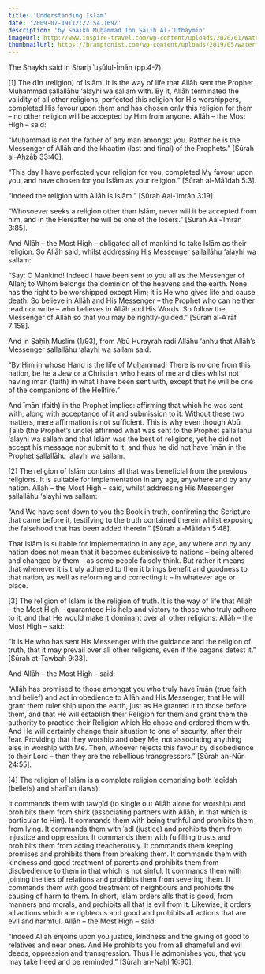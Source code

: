 ```yaml
---
title: 'Understanding Islām'
date: '2009-07-19T12:22:54.169Z'
description: 'by Shaikh Muḥammad Ibn Ṣāliḥ Al-ʿUthaymīn'
imageUrl: http://www.inspire-travel.com/wp-content/uploads/2020/01/Waterfalls.jpg
thumbnailUrl: https://bramptonist.com/wp-content/uploads/2019/05/waterfalll-brampton.jpg
---
```


The Shaykh said in Sharḥ ʾuṣūlul-Īmān (pp.4-7):

[1] The dīn (religion) of Islām: It is the way of life that Allāh sent the Prophet Muḥammad ṣallallāhu ‘alayhi wa sallam with. By it, Allāh terminated the validity of all other religions, perfected this religion for His worshippers, completed His favour upon them and has chosen only this religion for them – no other religion will be accepted by Him from anyone. Allāh – the Most High – said:

“Muḥammad is not the father of any man amongst you. Rather he is the Messenger of Allāh and the khaatim (last and final) of the Prophets.” [Sūrah al-Aḥzāb 33:40].

“This day I have perfected your religion for you, completed My favour upon you, and have chosen for you Islām as your religion.” [Sūrah al-Māʿidah 5:3].

“Indeed the religion with Allāh is Islām.” [Sūrah Aal-ʿImrān 3:19].

“Whosoever seeks a religion other than Islām, never will it be accepted from him, and in the Hereafter he will be one of the losers.” [Sūrah Aal-ʿImrān 3:85].

And Allāh – the Most High – obligated all of mankind to take Islām as their religion. So Allāh said, whilst addressing His Messenger ṣallallāhu ‘alayhi wa sallam:

“Say: O Mankind! Indeed I have been sent to you all as the Messenger of Allāh; to Whom belongs the dominion of the heavens and the earth. None has the right to be worshipped except Him; it is He who gives life and cause death. So believe in Allāh and His Messenger – the Prophet who can neither read nor write – who believes in Allāh and His Words. So follow the Messenger of Allāh so that you may be rightly-guided.” [Sūrah al-Aʿrāf 7:158].

And in Ṣaḥīḥ Muslim (1/93), from Abū Hurayrah radi Allāhu ‘anhu that Allāh’s Messenger ṣallallāhu ‘alayhi wa sallam said:

“By Him in whose Hand is the life of Muḥammad! There is no one from this nation, be he a Jew or a Christian, who hears of me and dies whilst not having īmān (faith) in what I have been sent with, except that he will be one of the companions of the Hellfire.”

And īmān (faith) in the Prophet implies: affirming that which he was sent with, along with acceptance of it and submission to it. Without these two matters, mere affirmation is not sufficient. This is why even though Abū Ṭālib (the Prophet’s uncle) affirmed what was sent to the Prophet ṣallallāhu ‘alayhi wa sallam and that Islām was the best of religions, yet he did not accept his message nor submit to it; and thus he did not have īmān in the Prophet ṣallallāhu ‘alayhi wa sallam.

[2] The religion of Islām contains all that was beneficial from the previous religions. It is suitable for implementation in any age, anywhere and by any nation. Allāh – the Most High – said, whilst addressing His Messenger ṣallallāhu ‘alayhi wa sallam:

“And We have sent down to you the Book in truth, confirming the Scripture that came before it, testifying to the truth contained therein whilst exposing the falsehood that has been added therein.” [Sūrah al-Māʿidah 5:48].

That Islām is suitable for implementation in any age, any where and by any nation does not mean that it becomes submissive to nations – being altered and changed by them – as some people falsely think. But rather it means that whenever it is truly adhered to then it brings benefit and goodness to that nation, as well as reforming and correcting it – in whatever age or place.

[3] The religion of Islām is the religion of truth. It is the way of life that Allāh – the Most High – guaranteed His help and victory to those who truly adhere to it, and that He would make it dominant over all other religions. Allāh – the Most High – said:

“It is He who has sent His Messenger with the guidance and the religion of truth, that it may prevail over all other religions, even if the pagans detest it.” [Sūrah at-Tawbah 9:33].

And Allāh – the Most High – said:

“Allāh has promised to those amongst you who truly have īmān (true faith and belief) and act in obedience to Allāh and His Messenger, that He will grant them ruler ship upon the earth, just as He granted it to those before them, and that He will establish their Religion for them and grant them the authority to practice their Religion which He chose and ordered them with. And He will certainly change their situation to one of security, after their fear. Providing that they worship and obey Me, not associating anything else in worship with Me. Then, whoever rejects this favour by disobedience to their Lord – then they are the rebellious transgressors.” [Sūrah an-Nūr 24:55].

[4] The religion of Islām is a complete religion comprising both ʿaqīdah (beliefs) and sharīʿah (laws).

It commands them with tawḥīd (to single out Allāh alone for worship) and prohibits them from shirk (associating partners with Allāh, in that which is particular to Him).
It commands them with being truthful and prohibits them from lying.
It commands them with ʿadl (justice) and prohibits them from injustice and oppression.
It commands them with fulfilling trusts and prohibits them from acting treacherously.
It commands them keeping promises and prohibits them from breaking them.
It commands them with kindness and good treatment of parents and prohibits them from disobedience to them in that which is not sinful.
It commands them with joining the ties of relations and prohibits them from severing them.
It commands them with good treatment of neighbours and prohibits the causing of harm to them.
In short, Islām orders alls that is good, from manners and morals, and prohibits all that is evil from it. Likewise, it orders all actions which are righteous and good and prohibits all actions that are evil and harmful. Allāh – the Most High – said:

“Indeed Allāh enjoins upon you justice, kindness and the giving of good to relatives and near ones. And He prohibits you from all shameful and evil deeds, oppression and transgression. Thus He admonishes you, that you may take heed and be reminded.” [Sūrah an-Naḥl 16:90].
